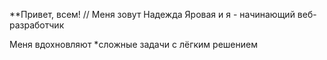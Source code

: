**Привет, всем! 
//
Меня зовут Надежда Яровая и я - начинающий веб-разработчик 

Меня вдохновляют
*сложные задачи с лёгким решением